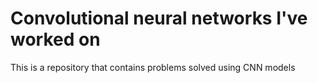 # Convolutional neural networks I've worked on 
This is a repository that contains problems solved using CNN models  
